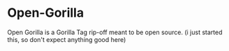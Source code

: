 # Open-Gorilla
Open Gorilla is a Gorilla Tag rip-off meant to be open source. (i just started this, so don't expect anything good here)
